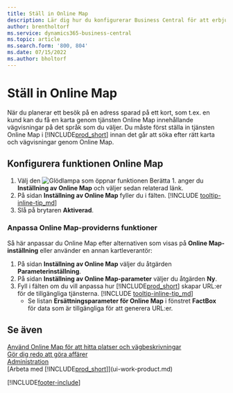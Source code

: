 ```yaml
---
title: Ställ in Online Map
description: Lär dig hur du konfigurerar Business Central för att erbjuda vägbeskrivningar och plats information med en Online Map-tjänst.
author: brentholtorf
ms.service: dynamics365-business-central
ms.topic: article
ms.search.form: '800, 804'
ms.date: 07/15/2022
ms.author: bholtorf
---
```

# <a name="set-up-online-maps"></a>Ställ in Online Map

När du planerar ett besök på en adress sparad på ett kort, som t.ex. en kund kan du få en karta genom tjänsten Online Map innehållande vägvisningar på det språk som du väljer. Du måste först ställa in tjänsten Online Map i [!INCLUDE[prod_short](includes/prod_short.md)] innan det går att söka efter rätt karta och vägvisningar genom Online Map.

## <a name="set-up-the-online-map-feature"></a>Konfigurera funktionen Online Map

1. Välj den ![Glödlampa som öppnar funktionen Berätta 1.](media/ui-search/search_small.png "Berätta för mig vad du vill göra") anger du **Inställning av Online Map** och väljer sedan relaterad länk.
2. På sidan **Inställning av Online Map** fyller du i fälten. [!INCLUDE [tooltip-inline-tip_md](includes/tooltip-inline-tip_md.md)]
3. Slå på brytaren **Aktiverad**.

### <a name="customize-the-online-map-provider-features"></a>Anpassa Online Map-providerns funktioner

Så här anpassar du Online Map efter alternativen som visas på **Online Map-inställning** eller använder en annan kartleverantör:

1. På sidan **Inställning av Online Map** väljer du åtgärden **Parameterinställning**.
2. På sidan **Inställning av Online Map-parameter** väljer du åtgärden **Ny**.
3. Fyll i fälten om du vill anpassa hur [!INCLUDE[prod_short](includes/prod_short.md)] skapar URL:er för de tillgängliga tjänsterna. [!INCLUDE [tooltip-inline-tip_md](includes/tooltip-inline-tip_md.md)]
   * Se listan **Ersättningsparameter för Online Map** i fönstret **FactBox** för data som är tillgängliga för att generera URL:er.

## <a name="see-also"></a>Se även

[Använd Online Map för att hitta platser och vägbeskrivningar](across-online-maps.md)  
[Gör dig redo att göra affärer](ui-get-ready-business.md)  
[Administration](admin-setup-and-administration.md)  
[Arbeta med [!INCLUDE[prod_short](includes/prod_short.md)]](ui-work-product.md)  

[!INCLUDE[footer-include](includes/footer-banner.md)]
